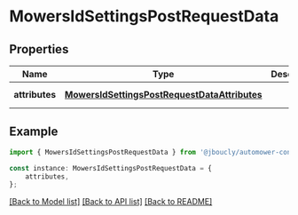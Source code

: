 # MowersIdSettingsPostRequestData


## Properties

Name | Type | Description | Notes
------------ | ------------- | ------------- | -------------
**attributes** | [**MowersIdSettingsPostRequestDataAttributes**](MowersIdSettingsPostRequestDataAttributes.md) |  | [default to undefined]

## Example

```typescript
import { MowersIdSettingsPostRequestData } from '@jboucly/automower-connect-sdk';

const instance: MowersIdSettingsPostRequestData = {
    attributes,
};
```

[[Back to Model list]](../README.md#documentation-for-models) [[Back to API list]](../README.md#documentation-for-api-endpoints) [[Back to README]](../README.md)
